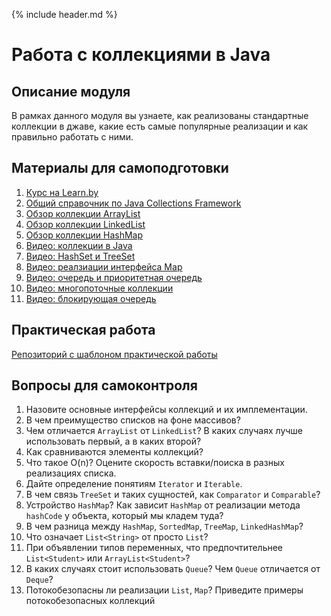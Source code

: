 {% include header.md %}

Работа с коллекциями в Java
====================

Описание модуля
---------------------
В рамках данного модуля вы узнаете, как реализованы стандартные коллекции в джаве, какие есть самые популярные 
реализации и как правильно работать с ними.

Материалы для самоподготовки
---------------------
1. [Курс на Learn.by](https://learn.by/courses/course-v1:EPAM+JColl+ext1/about)
1. [Общий справочник по Java Collections Framework](https://habrahabr.ru/post/237043/)
1. [Обзор коллекции ArrayList](http://habrahabr.ru/post/128269/)
1. [Обзор коллекции LinkedList](http://habrahabr.ru/post/127864/)
1. [Обзор коллекции HashMap](http://habrahabr.ru/post/128017/)
1. [Видео: коллекции в Java](https://www.youtube.com/watch?v=7gws2decf2g)
1. [Видео: HashSet и TreeSet](https://www.youtube.com/watch?v=-S_huEuNJiU)
1. [Видео: реалзиации интерфейса Map](https://www.youtube.com/watch?v=5Iu4ZUcrJ0g)
1. [Видео: очередь и приоритетная очередь](https://www.youtube.com/watch?v=5_f5foEXiYY)
1. [Видео: многопоточные коллекции](https://www.youtube.com/watch?v=-yQeYo32Lt4)
1. [Видео: блокирующая очередь](https://www.youtube.com/watch?v=nUYOGkh9XqE)

Практическая работа
---------------------
[Репозиторий с шаблоном практической работы](https://github.com/JAVA-ONLINE-EDUCATION-COURSE/java-collections-template)

Вопросы для самоконтроля
---------------------
1. Назовите основные интерфейсы коллекций и их имплементации.
1. В чем преимущество списков на фоне массивов?
1. Чем отличается `ArrayList` от `LinkedList`? В каких случаях лучше использовать первый, а в каких второй?
1. Как сравниваются элементы коллекций?
1. Что такое O(n)? Оцените скорость вставки/поиска в разных реализациях списка.
1. Дайте определение понятиям `Iterator` и `Iterable`.
1. В чем связь `TreeSet` и таких сущностей, как `Comparator` и `Comparable`?
1. Устройство `HashMap`? Как зависит `HashMap` от реализации метода `hashCode` у объекта, который мы кладем туда?
1. В чем разница между `HashMap`, `SortedMap`, `TreeMap`, `LinkedHashMap`?
1. Что означает `List<String>` от просто `List`?
1. При объявлении типов переменных, что предпочтительнее `List<Student>` или `ArrayList<Student>`?
1. В каких случаях стоит использовать `Queue`? Чем `Queue` отличается от `Deque`?
1. Потокобезопасны ли реализации `List`, `Map`? Приведите примеры потокобезопасных коллекций
